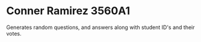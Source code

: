 # Conner Ramirez 3560A1
Generates random questions, and answers along with student ID's and their votes. 
